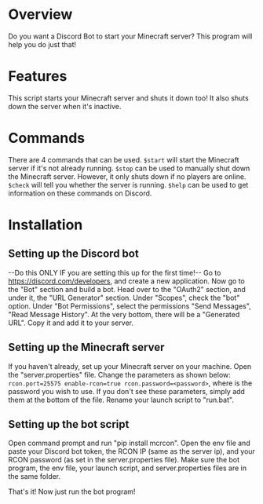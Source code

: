 # Overview
Do you want a Discord Bot to start your Minecraft server? This program will help you do just that!

# Features
This script starts your Minecraft server and shuts it down too! 
It also shuts down the server when it's inactive. 

# Commands
There are 4 commands that can be used. 
`$start` will start the Minecraft server if it's not already running. 
`$stop` can be used to manually shut down the Minecraft server. However, it only shuts down if no players are online. 
`$check` will tell you whether the server is running. 
`$help` can be used to get information on these commands on Discord.

# Installation
## Setting up the Discord bot
--Do this ONLY IF you are setting this up for the first time!--
Go to https://discord.com/developers, and create a new application. Now go to the "Bot" section and build a bot. Head over to the "OAuth2" section, and under it, the "URL Generator" section. Under "Scopes", check the "bot" option. Under "Bot Permissions", select the permissions "Send Messages", "Read Message History". At the very bottom, there will be a "Generated URL". Copy it and add it to your server.
## Setting up the Minecraft server
If you haven't already, set up your Minecraft server on your machine. Open the "server.properties" file. Change the parameters as shown below:
`rcon.port=25575
enable-rcon=true
rcon.password=<password>`, where <password> is the password you wish to use. If you don't see these parameters, simply add them at the bottom of the file. 
Rename your launch script to "run.bat". 

## Setting up the bot script
Open command prompt and run "pip install mcrcon". 
Open the env file and paste your Discord bot token, the RCON IP (same as the server ip), and your RCON password (as set in the server.properties file). 
Make sure the bot program, the env file, your launch script, and server.properties files are in the same folder. 
  
That's it! Now just run the bot program! 

